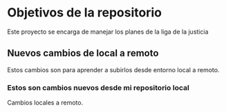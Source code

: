 # Objetivos de la repositorio

Este proyecto se encarga de manejar los planes de la liga de la justicia


## Nuevos cambios de local a remoto
Estos cambios son para aprender a subirlos desde entorno local a remoto.

### Estos son cambios nuevos desde mi repositorio local
Cambios locales a remoto.